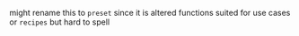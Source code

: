 might rename this to `preset` since it is altered functions suited for use cases
or `recipes` but hard to spell
